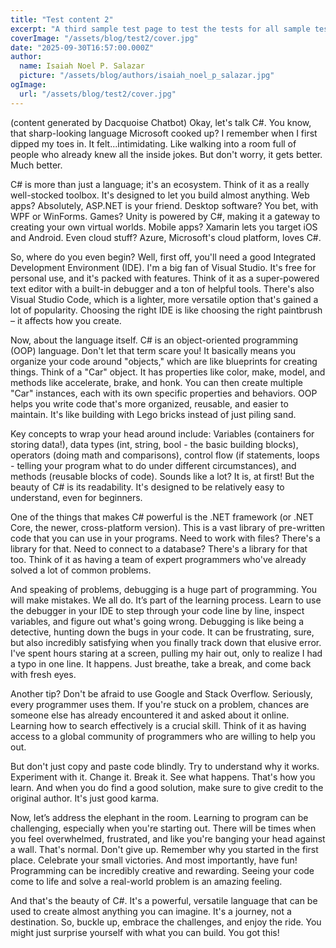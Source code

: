 ```yaml
---
title: "Test content 2"
excerpt: "A third sample test page to test the tests for all sample test pages."
coverImage: "/assets/blog/test2/cover.jpg"
date: "2025-09-30T16:57:00.000Z"
author:
  name: Isaiah Noel P. Salazar
  picture: "/assets/blog/authors/isaiah_noel_p_salazar.jpg"
ogImage:
  url: "/assets/blog/test2/cover.jpg"
---
```


(content generated by Dacquoise Chatbot) Okay, let's talk C#. You know, that sharp-looking language Microsoft cooked up? I remember when I first dipped my toes in. It felt...intimidating. Like walking into a room full of people who already knew all the inside jokes. But don't worry, it gets better. Much better.

C# is more than just a language; it's an ecosystem. Think of it as a really well-stocked toolbox. It's designed to let you build almost anything. Web apps? Absolutely, ASP.NET is your friend. Desktop software? You bet, with WPF or WinForms. Games? Unity is powered by C#, making it a gateway to creating your own virtual worlds. Mobile apps? Xamarin lets you target iOS and Android. Even cloud stuff? Azure, Microsoft's cloud platform, loves C#.

So, where do you even begin? Well, first off, you'll need a good Integrated Development Environment (IDE). I'm a big fan of Visual Studio. It's free for personal use, and it's packed with features. Think of it as a super-powered text editor with a built-in debugger and a ton of helpful tools. There's also Visual Studio Code, which is a lighter, more versatile option that's gained a lot of popularity. Choosing the right IDE is like choosing the right paintbrush – it affects how you create.

Now, about the language itself. C# is an object-oriented programming (OOP) language. Don't let that term scare you! It basically means you organize your code around "objects," which are like blueprints for creating things. Think of a "Car" object. It has properties like color, make, model, and methods like accelerate, brake, and honk. You can then create multiple "Car" instances, each with its own specific properties and behaviors. OOP helps you write code that's more organized, reusable, and easier to maintain. It's like building with Lego bricks instead of just piling sand.

Key concepts to wrap your head around include: Variables (containers for storing data!), data types (int, string, bool - the basic building blocks), operators (doing math and comparisons), control flow (if statements, loops - telling your program what to do under different circumstances), and methods (reusable blocks of code). Sounds like a lot? It is, at first! But the beauty of C# is its readability. It's designed to be relatively easy to understand, even for beginners.

One of the things that makes C# powerful is the .NET framework (or .NET Core, the newer, cross-platform version). This is a vast library of pre-written code that you can use in your programs. Need to work with files? There's a library for that. Need to connect to a database? There's a library for that too. Think of it as having a team of expert programmers who've already solved a lot of common problems.

And speaking of problems, debugging is a huge part of programming. You will make mistakes. We all do. It’s part of the learning process. Learn to use the debugger in your IDE to step through your code line by line, inspect variables, and figure out what's going wrong. Debugging is like being a detective, hunting down the bugs in your code. It can be frustrating, sure, but also incredibly satisfying when you finally track down that elusive error. I've spent hours staring at a screen, pulling my hair out, only to realize I had a typo in one line. It happens. Just breathe, take a break, and come back with fresh eyes.

Another tip? Don't be afraid to use Google and Stack Overflow. Seriously, every programmer uses them. If you're stuck on a problem, chances are someone else has already encountered it and asked about it online. Learning how to search effectively is a crucial skill. Think of it as having access to a global community of programmers who are willing to help you out.

But don't just copy and paste code blindly. Try to understand why it works. Experiment with it. Change it. Break it. See what happens. That's how you learn. And when you do find a good solution, make sure to give credit to the original author. It's just good karma.

Now, let’s address the elephant in the room. Learning to program can be challenging, especially when you're starting out. There will be times when you feel overwhelmed, frustrated, and like you're banging your head against a wall. That's normal. Don't give up. Remember why you started in the first place. Celebrate your small victories. And most importantly, have fun! Programming can be incredibly creative and rewarding. Seeing your code come to life and solve a real-world problem is an amazing feeling.

And that's the beauty of C#. It's a powerful, versatile language that can be used to create almost anything you can imagine. It's a journey, not a destination. So, buckle up, embrace the challenges, and enjoy the ride. You might just surprise yourself with what you can build. You got this!